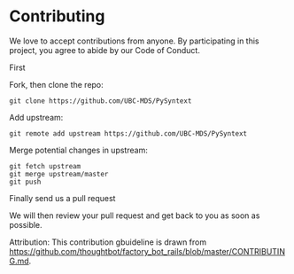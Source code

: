 # Contributing


We love to accept contributions from anyone. By participating in this project, you
agree to abide by our Code of Conduct. 

First 

Fork, then clone the repo:

    git clone https://github.com/UBC-MDS/PySyntext

Add upstream:

    git remote add upstream https://github.com/UBC-MDS/PySyntext


Merge potential changes in upstream:

    git fetch upstream
    git merge upstream/master
    git push

Finally send us a pull request

We will then review your pull request and get back to you as soon as possible. 

Attribution:
This contribution gbuideline is drawn from https://github.com/thoughtbot/factory_bot_rails/blob/master/CONTRIBUTING.md. 
